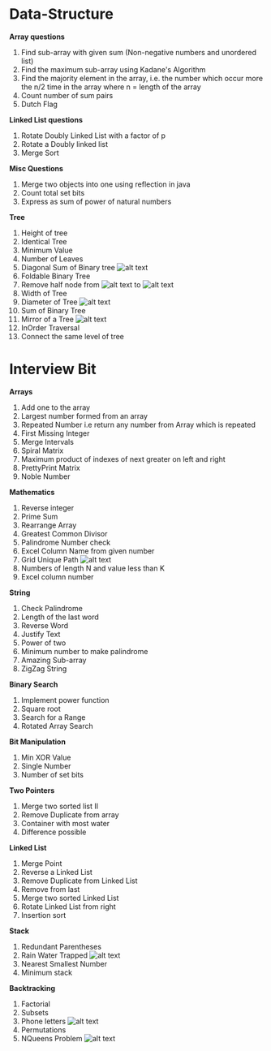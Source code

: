 # Data-Structure

**Array questions**
1. Find sub-array with given sum (Non-negative numbers and unordered list)
2. Find the maximum sub-array using Kadane's Algorithm
3. Find the majority element in the array, i.e. the number which occur more the n/2 time in the array where n = length of the array
4. Count number of sum pairs
5. Dutch Flag

**Linked List questions**
1. Rotate Doubly Linked List with a factor of p
2. Rotate a Doubly linked list
3. Merge Sort

**Misc Questions**
1. Merge two objects into one using reflection in java
2. Count total set bits
3. Express as sum of power of natural numbers

**Tree**
1. Height of tree
2. Identical Tree
3. Minimum Value
4. Number of Leaves
5. Diagonal Sum of Binary tree ![alt text](http://www.geeksforgeeks.org/wp-content/uploads/DiagonalSum-1024x938.jpg)
6. Foldable Binary Tree
7. Remove half node from ![alt text](https://www.cdn.geeksforgeeks.org/wp-content/uploads/maxMin.png) to ![alt text](https://contribute.geeksforgeeks.org/wp-content/uploads/halfnodes.png)
8. Width of Tree
9. Diameter of Tree ![alt text](https://contribute.geeksforgeeks.org/wp-content/uploads/diameter.jpg)
10. Sum of Binary Tree
11. Mirror of a Tree ![alt text](https://contribute.geeksforgeeks.org/wp-content/uploads/mirrortrees.jpg)
12. InOrder Traversal
13. Connect the same level of tree

# Interview Bit

**Arrays**
1. Add one to the array
2. Largest number formed from an array
3. Repeated Number i.e return any number from Array which is repeated
4. First Missing Integer
5. Merge Intervals
6. Spiral Matrix
7. Maximum product of indexes of next greater on left and right
8. PrettyPrint Matrix 
9. Noble Number

**Mathematics**
1. Reverse integer
2. Prime Sum
3. Rearrange Array
4. Greatest Common Divisor
5. Palindrome Number check
6. Excel Column Name from given number
7. Grid Unique Path ![alt text](http://i.imgur.com/3eaivQ5.png) 
8. Numbers of length N and value less than K
9. Excel column number

**String**
1. Check Palindrome
2. Length of the last word
3. Reverse Word
4. Justify Text
5. Power of two
6. Minimum number to make palindrome
7. Amazing Sub-array
8. ZigZag String

**Binary Search**
1. Implement power function
2. Square root
3. Search for a Range
4. Rotated Array Search

**Bit Manipulation**
1. Min XOR Value
2. Single Number
3. Number of set bits

**Two Pointers**
1. Merge two sorted list II
2. Remove Duplicate from array
3. Container with most water
4. Difference possible

**Linked List**
1. Merge Point
2. Reverse a Linked List
3. Remove Duplicate from Linked List
4. Remove from last
5. Merge two sorted Linked List
6. Rotate Linked List from right
7. Insertion sort

**Stack**
1. Redundant Parentheses
2. Rain Water Trapped  ![alt text](http://i.imgur.com/0qkUFco.png)
3. Nearest Smallest Number
4. Minimum stack

**Backtracking**
1. Factorial
2. Subsets
3. Phone letters ![alt text](http://upload.wikimedia.org/wikipedia/commons/thumb/7/73/Telephone-keypad2.svg/200px-Telephone-keypad2.svg.png)
4. Permutations
5. NQueens Problem ![alt text](http://i.imgur.com/yaxpgda.png)